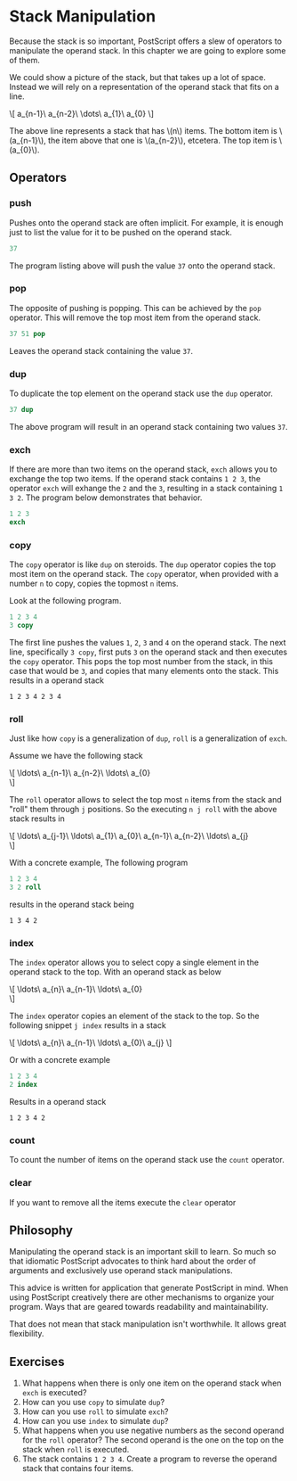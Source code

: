 # Stack Manipulation
Because the stack is so important, PostScript offers a slew of operators to manipulate the operand stack. In this chapter we are going to explore some of them.

We could show a picture of the stack, but that takes up a lot of space. Instead we will rely on a representation of the operand stack that fits on a line.

\\[
a_{n-1}\ a_{n-2}\ \dots\ a_{1}\ a_{0}
\\]

The above line represents a stack that has \\(n\\) items. The bottom item is \\(a_{n-1}\\), the item above that one is \\(a_{n-2}\\), etcetera. The top item is \\(a_{0}\\).

## Operators

### push
Pushes onto the operand stack are often implicit. For example, it is enough just to list the value for it to be pushed on the operand stack.

```ps
37
```

The program listing above will push the value `37` onto the operand stack.

### pop
The opposite of pushing is popping. This can be achieved by the `pop` operator. This will remove the top most item from the operand stack.

```ps
37 51 pop
```

Leaves the operand stack containing the value `37`.

### dup
To duplicate the top element on the operand stack use the `dup` operator.

```ps
37 dup
```

The above program will result in an operand stack containing two values `37`.

### exch
If there are more than two items on the operand stack, `exch` allows you to exchange the top two items. If the operand stack contains `1 2 3`, the operator `exch` will exhange the `2` and the `3`, resulting in a stack containing `1 3 2`. The program below demonstrates that behavior.

```ps
1 2 3
exch
```

### copy
The `copy` operator is like `dup` on steroids. The `dup` operator copies the top most item on the operand stack. The `copy` operator, when provided with a number `n` to copy, copies the topmost `n` items.

Look at the following program.

```ps
1 2 3 4
3 copy
```

The first line pushes the values `1`, `2`, `3` and `4` on the operand stack. The next line, specifically `3 copy`, first puts `3` on the operand stack and then executes the `copy` operator. This pops the top most number from the stack, in this case that would be `3`, and copies that many elements onto the stack. This results in a operand stack

```
1 2 3 4 2 3 4
```

### roll
Just like how `copy` is a generalization of `dup`, `roll` is a generalization of `exch`.

Assume we have the following stack

\\[
\ldots\ a_{n-1}\ a_{n-2}\ \ldots\ a_{0}  
\\]

The `roll` operator allows to select the top most `n` items from the stack and "roll" them through `j` positions. So the executing `n j roll` with the above stack results in

\\[
\ldots\ a_{j-1}\ \ldots\ a_{1}\ a_{0}\ a_{n-1}\ a_{n-2}\ \ldots\ a_{j}  
\\]

With a concrete example, The following program

```ps
1 2 3 4
3 2 roll
```

results in the operand stack being

```
1 3 4 2
```

### index
The `index` operator allows you to select copy a single element in the operand stack to the top. With an operand stack as below

\\[
\ldots\ a_{n}\ a_{n-1}\ \ldots\ a_{0}  
\\]

The `index` operator copies an element of the stack to the top. So the following snippet `j index` results in a stack

\\[
\ldots\ a_{n}\ a_{n-1}\ \ldots\ a_{0}\ a_{j} 
\\]

Or with a concrete example

```ps
1 2 3 4
2 index
```

Results in a operand stack

```
1 2 3 4 2
```

### count
To count the number of items on the operand stack use the `count` operator.

### clear
If you want to remove all the items execute the `clear` operator

## Philosophy
Manipulating the operand stack is an important skill to learn. So much so that idiomatic PostScript advocates to think hard about the order of arguments and exclusively use operand stack manipulations.

This advice is written for application that generate PostScript in mind. When using PostScript creatively there are other mechanisms to organize your program. Ways that are geared towards readability and maintainability.

That does not mean that stack manipulation isn't worthwhile. It allows great flexibility.

## Exercises
1. What happens when there is only one item on the operand stack when `exch` is executed?
2. How can you use `copy` to simulate `dup`?
3. How can you use `roll` to simulate `exch`?
4. How can you use `index` to simulate `dup`? 
5. What happens when you use negative numbers as the second operand for the `roll` operator? The second operand is the one on the top on the stack when `roll` is executed.
6. The stack contains `1 2 3 4`. Create a program to reverse the operand stack that contains four items.
